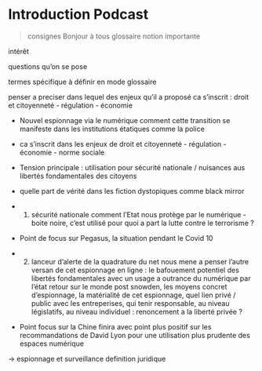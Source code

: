 

# Introduction Podcast 
> consignes
Bonjour à tous
glossaire notion importante

intérêt

questions qu’on se pose

termes spécifique à définir en mode glossaire

  

penser a preciser dans lequel des enjeux qu’il a proposé ca s’inscrit : droit et citoyenneté - régulation - économie

  

-   Nouvel espionnage via le numérique comment cette transition se manifeste dans les institutions étatiques comme la police
    
-   ca s’inscrit dans les enjeux de droit et citoyenneté - régulation - économie - norme sociale
    
-   Tension principale : utilisation pour sécurité nationale / nuisances aus libertés fondamentales des citoyens
    
-   quelle part de vérité dans les fiction dystopiques comme black mirror
    
-   1. sécurité nationale comment l’Etat nous protège par le numérique - boite noire, c’est utilisé pour quoi a part la lutte contre le terrorisme ?
    
-   Point de focus sur Pegasus, la situation pendant le Covid 10
    
-   2. lanceur d’alerte de la quadrature du net nous mene a penser l’autre versan de cet espionnage en ligne : le bafouement potentiel des libertés fondamentales avec un usage a outrance du numérique par l’état retour sur le monde post snowden, les moyens concret d’espionnage, la matérialité de cet espionnage, quel lien privé / public avec les entreperises, qui tenir responsable, au niveau législatifs, au niveau individuel : renoncement a la liberté privée ?
    
-   Point focus sur la Chine finira avec point plus positif sur les recommandations de David Lyon pour une utilisation plus prudente des espaces numérique
    

  

→ espionnage et surveillance definition juridique
<!--stackedit_data:
eyJoaXN0b3J5IjpbMTQwNjY3NTA4OV19
-->